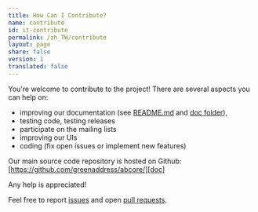 ```yaml
---
title: How Can I Contribute?
name: contribute
id: it-contribute
permalink: /zh_TW/contribute
layout: page
share: false
version: 1
translated: false
---
```


You're welcome to contribute to the project! There are several aspects you can help on:

  - improving our documentation (see [README.md][README.md] and [doc folder][doc]),
  - testing code, testing releases
  - participate on the mailing lists
  - improving our UIs
  - coding (fix open issues or implement new features)

Our main source code repository is hosted on Github: [https://github.com/greenaddress/abcore/][doc]

Any help is appreciated!

Feel free to report [issues][issues] and open [pull requests][pulls].

[README.md]: https://github.com/greenaddress/abcore/blob/master/README.md
[doc]: https://github.com/greenaddress/abcore/
[issues]: https://github.com/greenaddress/abcore/issues
[pulls]: https://github.com/greenaddress/abcore/pulls
